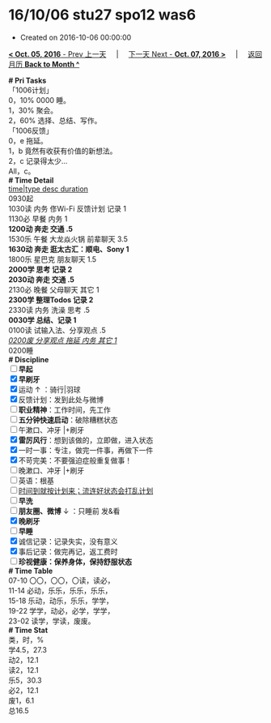 # 16/10/06 stu27 spo12 was6

- Created on 2016-10-06 00:00:00

[**< Oct. 05, 2016** - Prev 上一天](/lifelogs/2016/10/d05.md) &nbsp; &nbsp; | &nbsp; &nbsp; [下一天 Next - **Oct. 07, 2016 >**](/lifelogs/2016/10/d07.md) &nbsp; &nbsp; |  &nbsp; &nbsp; [返回月历 **Back to Month ^**](/lifelogs/2016/10/index.md)
<br/><div><div><b># Pri Tasks</b></div><div>「1006计划」</div><div>0，10% 0000 睡。</div><div>1，30% 聚会。</div><div>2，60% 选择、总结、写作。</div></div><div>「1006反馈」</div><div>0，e 拖延。</div><div>1，b 竟然有收获有价值的新想法。</div><div>2，c 记录得太少…</div><div><div>All，c。</div><div><b># Time Detail</b></div><div><u>time|type desc duration</u></div><div>0930起</div><div>1030读 内务 俢Wi-Fi 反馈计划 记录 1</div><div>1130必 早餐 内务 1</div><div><b>1200动 奔走 交通 .5</b></div><div>1530乐 午餐 大龙焱火锅 前辈聊天 3.5</div><div><b>1630动 奔走 逛太古汇：顺电、Sony 1</b></div><div>1800乐 星巴克 朋友聊天 1.5</div><div><b>2000学 思考 记录 2</b></div><div><b>2030动 奔走 交通 .5</b></div><div>2130必 晚餐 父母聊天 其它 1</div><div><b>2300学 整理Todos 记录 2</b></div><div>2330读 内务 洗澡 思考 .5</div><div><b>0030学 总结、记录 1</b></div><div>0100读 试输入法、分享观点 .5</div><div><u><i>0200废 分享观点 拖延 内务 其它 1</i></u></div><div>0200睡</div><div><b># Discipline</b></div><div><b><input type="checkbox"/></b><b>早起</b></div><div><input checked="true" type="checkbox"/><b>早刷牙</b></div><div><input checked="true" type="checkbox"/>运动 ↑ ：骑行|羽球</div><div><input checked="true" type="checkbox"/>反馈计划：发到此处与微博</div><div><input type="checkbox"/><b>职业精神</b>：工作时间，先工作</div><div><input type="checkbox"/><b>五分钟快速启动</b>：破除糟糕状态</div><div><input type="checkbox"/>午漱口、冲牙 |+刷牙</div><div><input checked="true" type="checkbox"/><b>雷厉风行</b>：想到该做的，立即做，进入状态</div><div><input checked="true" type="checkbox"/>一时一事：专注，做完一件事，再做下一件</div><div><input checked="true" type="checkbox"/>不苛完美：不要强迫症般重复做事！</div><div><input type="checkbox"/>晚漱口、冲牙 |+刷牙</div><div><input type="checkbox"/>英语：根基</div><div><u><input type="checkbox"/></u><u>时间到就按计划来；流连好状态会打乱计划</u></div><div><input type="checkbox"/><b>早洗</b></div><div><b><input type="checkbox"/></b><b>朋友圈、微博</b> ↓ ：只睡前 发&amp;看</div><div><b><input checked="true" type="checkbox"/></b><b>晚刷牙</b></div><div><input type="checkbox"/><b>早睡</b></div><div><input checked="true" type="checkbox"/>诚信记录：记录失实，没有意义</div><div><input checked="true" type="checkbox"/>事后记录：做完再记，返工费时</div><div><b><input type="checkbox"/></b><b>珍视健康：保养身体，保持舒服状态</b></div><div><b># Time Table</b></div><div>07-10 〇〇，〇〇，〇读，读必，</div><div>11-14 必动，乐乐，乐乐，乐乐，</div><div>15-18 乐动，动乐，乐乐，学学，</div><div>19-22 学学，动必，必学，学学，</div><div>23-02 读学，学读，废废。</div><div><b># Time Stat</b></div><div>类，时，%</div><div>学4.5，27.3</div><div>动2，12.1</div><div>读2，12.1</div><div>乐5，30.3</div><div>必2，12.1</div><div>废1，6.1</div><div>总16.5</div>
